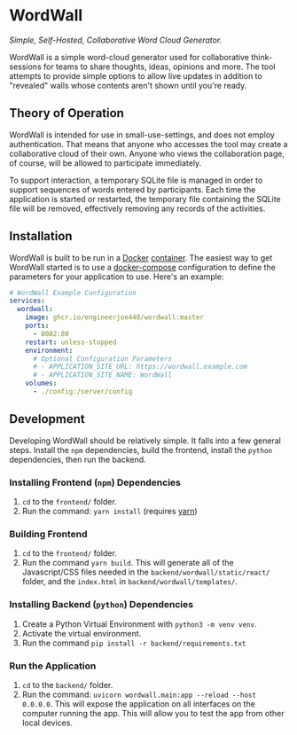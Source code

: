 # WordWall

*Simple, Self-Hosted, Collaborative Word Cloud Generator.*

WordWall is a simple word-cloud generator used for collaborative think-sessions
for teams to share thoughts, ideas, opinions and more. The tool attempts to
provide simple options to allow live updates in addition to "revealed" walls
whose contents aren't shown until you're ready.

## Theory of Operation

WordWall is intended for use in small-use-settings, and does not employ
authentication. That means that anyone who accesses the tool may create a
collaborative cloud of their own. Anyone who views the collaboration page, of
course, will be allowed to participate immediately.

To support interaction, a temporary SQLite file is managed in order to support
sequences of words entered by participants. Each time the application is started
or restarted, the temporary file containing the SQLite file will be removed,
effectively removing any records of the activities.

## Installation

WordWall is built to be run in a
[Docker](https://docs.docker.com/get-started/overview/)
[container](https://www.redhat.com/en/topics/containers/whats-a-linux-container).
The easiest way to get WordWall started is to use a
[docker-compose](https://docs.docker.com/compose/) configuration to define the
parameters for your application to use. Here's an example:

```yaml
# WordWall Example Configuration
services:
  wordwall:
    image: ghcr.io/engineerjoe440/wordwall:master
    ports:
      - 8082:80
    restart: unless-stopped
    environment:
      # Optional Configuration Parameters
      # - APPLICATION_SITE_URL: https://wordwall.example.com
      # - APPLICATION_SITE_NAME: WordWall
    volumes:
      - ./config:/server/config

```

## Development

Developing WordWall should be relatively simple. It falls into a few general
steps. Install the `npm` dependencies, build the frontend, install the `python`
dependencies, then run the backend.

### Installing Frontend (`npm`) Dependencies

1. `cd` to the `frontend/` folder.
2. Run the command: `yarn install` (requires [yarn](https://classic.yarnpkg.com/lang/en/docs/install/))

### Building Frontend

1. `cd` to the `frontend/` folder.
2. Run the command `yarn build`. This will generate all of the Javascript/CSS
files needed in the `backend/wordwall/static/react/` folder, and the `index.html`
in `backend/wordwall/templates/`.

### Installing Backend (`python`) Dependencies

1. Create a Python Virtual Environment with `python3 -m venv venv`.
2. Activate the virtual environment.
3. Run the command `pip install -r backend/requirements.txt`

### Run the Application

1. `cd` to the `backend/` folder.
2. Run the command: `uvicorn wordwall.main:app --reload --host 0.0.0.0`. This
will expose the application on all interfaces on the computer running the app.
This will allow you to test the app from other local devices.

